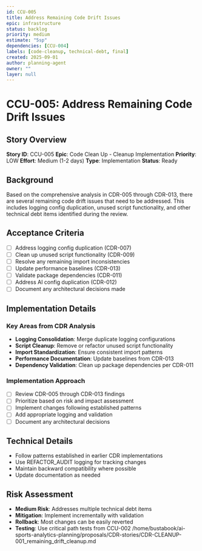 ```yaml
---
id: CCU-005
title: Address Remaining Code Drift Issues
epic: infrastructure
status: backlog
priority: medium
estimate: "5sp"
dependencies: [CCU-004]
labels: [code-cleanup, technical-debt, final]
created: 2025-09-01
author: planning-agent
owner: ""
layer: null
---
```


# CCU-005: Address Remaining Code Drift Issues

## Story Overview
**Story ID**: CCU-005
**Epic**: Code Clean Up - Cleanup Implementation
**Priority**: LOW
**Effort**: Medium (1-2 days)
**Type**: Implementation
**Status**: Ready

## Background
Based on the comprehensive analysis in CDR-005 through CDR-013, there are several remaining code drift issues that need to be addressed. This includes logging config duplication, unused script functionality, and other technical debt items identified during the review.

## Acceptance Criteria
- [ ] Address logging config duplication (CDR-007)
- [ ] Clean up unused script functionality (CDR-009)
- [ ] Resolve any remaining import inconsistencies
- [ ] Update performance baselines (CDR-013)
- [ ] Validate package dependencies (CDR-011)
- [ ] Address AI config duplication (CDR-012)
- [ ] Document any architectural decisions made

## Implementation Details

### Key Areas from CDR Analysis
- **Logging Consolidation**: Merge duplicate logging configurations
- **Script Cleanup**: Remove or refactor unused script functionality
- **Import Standardization**: Ensure consistent import patterns
- **Performance Documentation**: Update baselines from CDR-013
- **Dependency Validation**: Clean up package dependencies per CDR-011

### Implementation Approach
- [ ] Review CDR-005 through CDR-013 findings
- [ ] Prioritize based on risk and impact assessment
- [ ] Implement changes following established patterns
- [ ] Add appropriate logging and validation
- [ ] Document any architectural decisions

## Technical Details
- Follow patterns established in earlier CDR implementations
- Use REFACTOR_AUDIT logging for tracking changes
- Maintain backward compatibility where possible
- Update documentation as needed

## Risk Assessment
- **Medium Risk**: Addresses multiple technical debt items
- **Mitigation**: Implement incrementally with validation
- **Rollback**: Most changes can be easily reverted
- **Testing**: Use critical path tests from CCU-002</content>
<parameter name="filePath">/home/bustabook/ai-sports-analytics-planning/proposals/CDR-stories/CDR-CLEANUP-001_remaining_drift_cleanup.md
